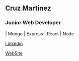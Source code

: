 ## Cruz Martinez
### Junior Web Developer

| Mongo | Express | React | Node


[Linkedin](https://linkedin.com/in/leonpurple)

[WebSite](https://martinezcruz.herokuapp.com)
